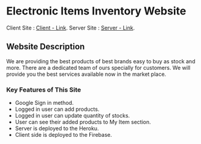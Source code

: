 # Electronic Items Inventory Website

Client Site : [Client - Link](https://electronics-inventory--p11.firebaseapp.com/).
Server Site : [Server - Link](https://blooming-mountain-30106.herokuapp.com/items).

## Website Description

We are providing the best products of best brands easy to buy as stock and more. There are a dedicated team of ours specially for customers. We will provide you the best services available now in the market place.

### Key Features of This Site

- Google Sign in method.
- Logged in user can add products.
- Logged in user can update quantity of stocks.
- User can see their added products to My Item section.
- Server is deployed to the Heroku.
- Client side is deployed to the Firebase.
